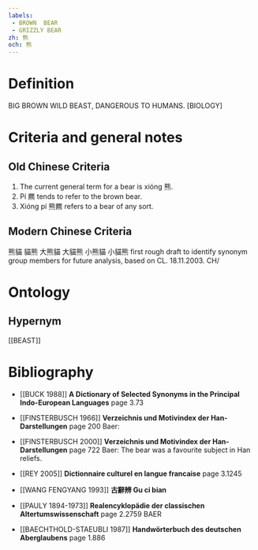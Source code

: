 ```yaml
---
labels: 
 - BROWN  BEAR
 - GRIZZLY BEAR
zh: 熊
och: 熊
---
```


# Definition
BIG BROWN WILD BEAST, DANGEROUS TO HUMANS. [BIOLOGY]
# Criteria and general notes
## Old Chinese Criteria
1. The current general term for a bear is xióng 熊.
2. Pí 羆 tends to refer to the brown bear.
3. Xióng pí 熊羆 refers to a bear of any sort.
## Modern Chinese Criteria
熊貓
貓熊
大熊貓
大貓熊
小熊貓
小貓熊
first rough draft to identify synonym group members for future analysis, based on CL. 18.11.2003. CH/
# Ontology

## Hypernym
[[BEAST]]
# Bibliography
- [[BUCK 1988]]
**A Dictionary of Selected Synonyms in the Principal Indo-European Languages** page 3.73

- [[FINSTERBUSCH 1966]]
**Verzeichnis und Motivindex der Han-Darstellungen** page 200
Baer:
- [[FINSTERBUSCH 2000]]
**Verzeichnis und Motivindex der Han-Darstellungen** page 722
Baer:
The bear was a favourite subject in Han reliefs.
- [[REY 2005]]
**Dictionnaire culturel en langue francaise** page 3.1245

- [[WANG FENGYANG 1993]]
**古辭辨 Gu ci bian** 

- [[PAULY 1894-1973]]
**Realencyklopädie der classischen Altertumswissenschaft** page 2.2759
BAER
- [[BAECHTHOLD-STAEUBLI 1987]]
**Handwörterbuch des deutschen Aberglaubens** page 1.886
